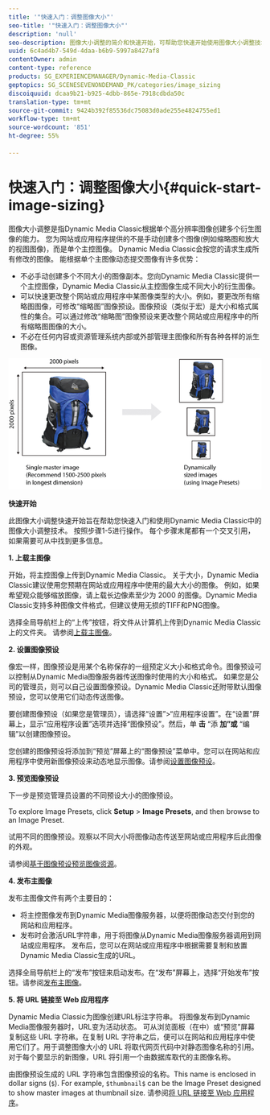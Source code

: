 ```yaml
---
title: '"快速入门：调整图像大小"'
seo-title: '"快速入门：调整图像大小"'
description: 'null'
seo-description: 图像大小调整的简介和快速开始，可帮助您快速开始使用图像大小调整技术。
uuid: 6c4ad4b7-549d-4daa-b6b9-5997a8427af8
contentOwner: admin
content-type: reference
products: SG_EXPERIENCEMANAGER/Dynamic-Media-Classic
geptopics: SG_SCENESEVENONDEMAND_PK/categories/image_sizing
discoiquuid: dcaa9b21-b925-4dbb-865e-7918cdbda50c
translation-type: tm+mt
source-git-commit: 9424b392f85536dc75083d0ade255e4824755ed1
workflow-type: tm+mt
source-wordcount: '851'
ht-degree: 55%

---
```



# 快速入门：调整图像大小{#quick-start-image-sizing}

图像大小调整是指Dynamic Media Classic根据单个高分辨率图像创建多个衍生图像的能力。 您为网站或应用程序提供的不是手动创建多个图像(例如缩略图和放大的视图图像)，而是单个主控图像。 Dynamic Media Classic会按您的请求生成所有修改的图像。 能根据单个主图像动态提交图像有许多优势：

* 不必手动创建多个不同大小的图像副本。您向Dynamic Media Classic提供一个主控图像，Dynamic Media Classic从主控图像生成不同大小的衍生图像。
* 可以快速更改整个网站或应用程序中某图像类型的大小。例如，要更改所有缩略图图像，可修改“缩略图”图像预设。图像预设（类似于宏）是大小和格式属性的集合。可以通过修改“缩略图”图像预设来更改整个网站或应用程序中的所有缩略图图像的大小。
* 不必在任何内容或资源管理系统内部或外部管理主图像和所有各种各样的派生图像。

![可以从同一高分辨率主控文件创建大小不同的多个衍生图像。](/help/assets/is_derivative_sizes_popup.png)

**快速开始**

此图像大小调整快速开始旨在帮助您快速入门和使用Dynamic Media Classic中的图像大小调整技术。 按照步骤1-5进行操作。 每个步骤末尾都有一个交叉引用，如果需要可从中找到更多信息。

**1. 上载主图像**

开始，将主控图像上传到Dynamic Media Classic。 关于大小，Dynamic Media Classic建议使用您预期在网站或应用程序中使用的最大大小的图像。 例如，如果希望观众能够缩放图像，请上载长边像素至少为 2000 的图像。Dynamic Media Classic支持多种图像文件格式，但建议使用无损的TIFF和PNG图像。

选择全局导航栏上的“上传”按钮，将文件从计算机上传到Dynamic Media Classic上的文件夹。 请参阅[上载主图像](uploading-master-images.md#uploading_master_images)。

**2. 设置图像预设**

像宏一样，图像预设是用某个名称保存的一组预定义大小和格式命令。图像预设可以控制从Dynamic Media图像服务器传送图像时使用的大小和格式。 如果您是公司的管理员，则可以自己设置图像预设。Dynamic Media Classic还附带默认图像预设，您可以使用它们动态传送图像。

要创建图像预设（如果您是管理员），请选择“设置”>“应用程序设置”。在“设置”屏幕上，显示“应用程序设置”选项并选择“图像预设”。然后，单 **击** “添 **加”或** “编辑”以创建图像预设。

您创建的图像预设将添加到“预览”屏幕上的“图像预设”菜单中。您可以在网站和应用程序中使用新图像预设来动态地显示图像。请参阅[设置图像预设](setting-image-presets.md#setting_up_image_presets)。

**3. 预览图像预设**

下一步是预览管理员设置的不同预设大小的图像预设。

To explore Image Presets, click **Setup** > **Image Presets**, and then browse to an Image Preset.

试用不同的图像预设。观察以不同大小将图像动态传送至网站或应用程序后此图像的外观。

请参阅[基于图像预设预览图像资源](previewing-asset.md#previewing_an_image_asset_based_on_its_image_preset)。

**4. 发布主图像**

发布主图像文件有两个主要目的：

* 将主控图像发布到Dynamic Media图像服务器，以便将图像动态交付到您的网站和应用程序。
* 发布时会激活URL字符串，用于将图像从Dynamic Media图像服务器调用到网站或应用程序。 发布后，您可以在网站或应用程序中根据需要复制和放置Dynamic Media Classic生成的URL。

选择全局导航栏上的“发布”按钮来启动发布。在“发布”屏幕上，选择“开始发布”按钮。请参阅[发布主图像](publishing-master-images.md#publishing_master_images)。

**5. 将 URL 链接至 Web 应用程序**

Dynamic Media Classic为图像创建URL标注字符串。 将图像发布到Dynamic Media图像服务器时，URL变为活动状态。 可从浏览面板（在中）或“预览”屏幕复制这些 URL 字符串。在复制 URL 字符串之后，便可以在网站和应用程序中使用它们了。用于调整图像大小的 URL 将取代网页代码中对静态图像名称的引用。对于每个要显示的新图像，URL 将引用一个由数据库取代的主图像名称。

由图像预设生成的 URL 字符串包含图像预设的名称。This name is enclosed in dollar signs (`$`). For example, `$thumbnail$` can be the Image Preset designed to show master images at thumbnail size. 请参阅[将 URL 链接至 Web 应用程序](linking-urls-web-application.md#linking_urls_to_your_web_application)。
